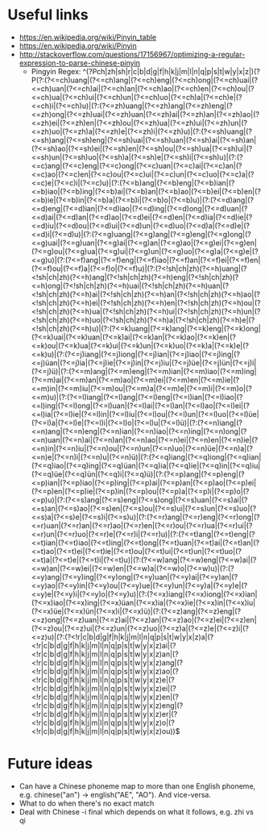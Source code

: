 # Useful links
* https://en.wikipedia.org/wiki/Pinyin_table
* https://en.wikipedia.org/wiki/Pinyin
* http://stackoverflow.com/questions/17156967/optimizing-a-regular-expression-to-parse-chinese-pinyin
    * Pingyin Regex: ^(?P<initial>ch|zh|sh|r|c|b|d|g|f|h|k|j|m|l|n|q|p|s|t|w|y|x|z|)(?P<final>(?:(?<=ch)uang|(?<=ch)ang|(?<=ch)eng|(?<=ch)ong|(?<=ch)uai|(?<=ch)uan|(?<=ch)ai|(?<=ch)an|(?<=ch)ao|(?<=ch)en|(?<=ch)ou|(?<=ch)ua|(?<=ch)ui|(?<=ch)un|(?<=ch)uo|(?<=ch)a|(?<=ch)e|(?<=ch)i|(?<=ch)u)|(?:(?<=zh)uang|(?<=zh)ang|(?<=zh)eng|(?<=zh)ong|(?<=zh)uai|(?<=zh)uan|(?<=zh)ai|(?<=zh)an|(?<=zh)ao|(?<=zh)ei|(?<=zh)en|(?<=zh)ou|(?<=zh)ua|(?<=zh)ui|(?<=zh)un|(?<=zh)uo|(?<=zh)a|(?<=zh)e|(?<=zh)i|(?<=zh)u)|(?:(?<=sh)uang|(?<=sh)ang|(?<=sh)eng|(?<=sh)uai|(?<=sh)uan|(?<=sh)ai|(?<=sh)an|(?<=sh)ao|(?<=sh)ei|(?<=sh)en|(?<=sh)ou|(?<=sh)ua|(?<=sh)ui|(?<=sh)un|(?<=sh)uo|(?<=sh)a|(?<=sh)e|(?<=sh)i|(?<=sh)u)|(?:(?<=c)ang|(?<=c)eng|(?<=c)ong|(?<=c)uan|(?<=c)ai|(?<=c)an|(?<=c)ao|(?<=c)en|(?<=c)ou|(?<=c)ui|(?<=c)un|(?<=c)uo|(?<=c)a|(?<=c)e|(?<=c)i|(?<=c)u)|(?:(?<=b)ang|(?<=b)eng|(?<=b)ian|(?<=b)iao|(?<=b)ing|(?<=b)ai|(?<=b)an|(?<=b)ao|(?<=b)ei|(?<=b)en|(?<=b)ie|(?<=b)in|(?<=b)a|(?<=b)i|(?<=b)o|(?<=b)u)|(?:(?<=d)ang|(?<=d)eng|(?<=d)ian|(?<=d)iao|(?<=d)ing|(?<=d)ong|(?<=d)uan|(?<=d)ai|(?<=d)an|(?<=d)ao|(?<=d)ei|(?<=d)en|(?<=d)ia|(?<=d)ie|(?<=d)iu|(?<=d)ou|(?<=d)ui|(?<=d)un|(?<=d)uo|(?<=d)a|(?<=d)e|(?<=d)i|(?<=d)u)|(?:(?<=g)uang|(?<=g)ang|(?<=g)eng|(?<=g)ong|(?<=g)uai|(?<=g)uan|(?<=g)ai|(?<=g)an|(?<=g)ao|(?<=g)ei|(?<=g)en|(?<=g)ou|(?<=g)ua|(?<=g)ui|(?<=g)un|(?<=g)uo|(?<=g)a|(?<=g)e|(?<=g)u)|(?:(?<=f)ang|(?<=f)eng|(?<=f)iao|(?<=f)an|(?<=f)ei|(?<=f)en|(?<=f)ou|(?<=f)a|(?<=f)o|(?<=f)u)|(?:(?<!sh|ch|zh)(?<=h)uang|(?<!sh|ch|zh)(?<=h)ang|(?<!sh|ch|zh)(?<=h)eng|(?<!sh|ch|zh)(?<=h)ong|(?<!sh|ch|zh)(?<=h)uai|(?<!sh|ch|zh)(?<=h)uan|(?<!sh|ch|zh)(?<=h)ai|(?<!sh|ch|zh)(?<=h)an|(?<!sh|ch|zh)(?<=h)ao|(?<!sh|ch|zh)(?<=h)ei|(?<!sh|ch|zh)(?<=h)en|(?<!sh|ch|zh)(?<=h)ou|(?<!sh|ch|zh)(?<=h)ua|(?<!sh|ch|zh)(?<=h)ui|(?<!sh|ch|zh)(?<=h)un|(?<!sh|ch|zh)(?<=h)uo|(?<!sh|ch|zh)(?<=h)a|(?<!sh|ch|zh)(?<=h)e|(?<!sh|ch|zh)(?<=h)u)|(?:(?<=k)uang|(?<=k)ang|(?<=k)eng|(?<=k)ong|(?<=k)uai|(?<=k)uan|(?<=k)ai|(?<=k)an|(?<=k)ao|(?<=k)en|(?<=k)ou|(?<=k)ua|(?<=k)ui|(?<=k)un|(?<=k)uo|(?<=k)a|(?<=k)e|(?<=k)u)|(?:(?<=j)iang|(?<=j)iong|(?<=j)ian|(?<=j)iao|(?<=j)ing|(?<=j)üan|(?<=j)ia|(?<=j)ie|(?<=j)in|(?<=j)iu|(?<=j)üe|(?<=j)ün|(?<=j)i|(?<=j)ü)|(?:(?<=m)ang|(?<=m)eng|(?<=m)ian|(?<=m)iao|(?<=m)ing|(?<=m)ai|(?<=m)an|(?<=m)ao|(?<=m)ei|(?<=m)en|(?<=m)ie|(?<=m)in|(?<=m)iu|(?<=m)ou|(?<=m)a|(?<=m)e|(?<=m)i|(?<=m)o|(?<=m)u)|(?:(?<=l)iang|(?<=l)ang|(?<=l)eng|(?<=l)ian|(?<=l)iao|(?<=l)ing|(?<=l)ong|(?<=l)uan|(?<=l)ai|(?<=l)an|(?<=l)ao|(?<=l)ei|(?<=l)ia|(?<=l)ie|(?<=l)in|(?<=l)iu|(?<=l)ou|(?<=l)un|(?<=l)uo|(?<=l)üe|(?<=l)a|(?<=l)e|(?<=l)i|(?<=l)o|(?<=l)u|(?<=l)ü)|(?:(?<=n)iang|(?<=n)ang|(?<=n)eng|(?<=n)ian|(?<=n)iao|(?<=n)ing|(?<=n)ong|(?<=n)uan|(?<=n)ai|(?<=n)an|(?<=n)ao|(?<=n)ei|(?<=n)en|(?<=n)ie|(?<=n)in|(?<=n)iu|(?<=n)ou|(?<=n)un|(?<=n)uo|(?<=n)üe|(?<=n)a|(?<=n)e|(?<=n)i|(?<=n)u|(?<=n)ü)|(?:(?<=q)iang|(?<=q)iong|(?<=q)ian|(?<=q)iao|(?<=q)ing|(?<=q)üan|(?<=q)ia|(?<=q)ie|(?<=q)in|(?<=q)iu|(?<=q)üe|(?<=q)ün|(?<=q)i|(?<=q)ü)|(?:(?<=p)ang|(?<=p)eng|(?<=p)ian|(?<=p)iao|(?<=p)ing|(?<=p)ai|(?<=p)an|(?<=p)ao|(?<=p)ei|(?<=p)en|(?<=p)ie|(?<=p)in|(?<=p)ou|(?<=p)a|(?<=p)i|(?<=p)o|(?<=p)u)|(?:(?<=s)ang|(?<=s)eng|(?<=s)ong|(?<=s)uan|(?<=s)ai|(?<=s)an|(?<=s)ao|(?<=s)en|(?<=s)ou|(?<=s)ui|(?<=s)un|(?<=s)uo|(?<=s)a|(?<=s)e|(?<=s)i|(?<=s)u)|(?:(?<=r)ang|(?<=r)eng|(?<=r)ong|(?<=r)uan|(?<=r)an|(?<=r)ao|(?<=r)en|(?<=r)ou|(?<=r)ua|(?<=r)ui|(?<=r)un|(?<=r)uo|(?<=r)e|(?<=r)i|(?<=r)u)|(?:(?<=t)ang|(?<=t)eng|(?<=t)ian|(?<=t)iao|(?<=t)ing|(?<=t)ong|(?<=t)uan|(?<=t)ai|(?<=t)an|(?<=t)ao|(?<=t)ei|(?<=t)ie|(?<=t)ou|(?<=t)ui|(?<=t)un|(?<=t)uo|(?<=t)a|(?<=t)e|(?<=t)i|(?<=t)u)|(?:(?<=w)ang|(?<=w)eng|(?<=w)ai|(?<=w)an|(?<=w)ei|(?<=w)en|(?<=w)a|(?<=w)o|(?<=w)u)|(?:(?<=y)ang|(?<=y)ing|(?<=y)ong|(?<=y)uan|(?<=y)ai|(?<=y)an|(?<=y)ao|(?<=y)in|(?<=y)ou|(?<=y)ue|(?<=y)un|(?<=y)a|(?<=y)e|(?<=y)e|(?<=y)i|(?<=y)o|(?<=y)u)|(?:(?<=x)iang|(?<=x)iong|(?<=x)ian|(?<=x)iao|(?<=x)ing|(?<=x)üan|(?<=x)ia|(?<=x)ie|(?<=x)in|(?<=x)iu|(?<=x)üe|(?<=x)ün|(?<=x)i|(?<=x)ü)|(?:(?<=z)ang|(?<=z)eng|(?<=z)ong|(?<=z)uan|(?<=z)ai|(?<=z)an|(?<=z)ao|(?<=z)ei|(?<=z)en|(?<=z)ou|(?<=z)ui|(?<=z)un|(?<=z)uo|(?<=z)a|(?<=z)e|(?<=z)i|(?<=z)u)|(?:(?<!r|c|b|d|g|f|h|k|j|m|l|n|q|p|s|t|w|y|x|z)a|(?<!r|c|b|d|g|f|h|k|j|m|l|n|q|p|s|t|w|y|x|z)ai|(?<!r|c|b|d|g|f|h|k|j|m|l|n|q|p|s|t|w|y|x|z)an|(?<!r|c|b|d|g|f|h|k|j|m|l|n|q|p|s|t|w|y|x|z)ang|(?<!r|c|b|d|g|f|h|k|j|m|l|n|q|p|s|t|w|y|x|z)ao|(?<!r|c|b|d|g|f|h|k|j|m|l|n|q|p|s|t|w|y|x|z)e|(?<!r|c|b|d|g|f|h|k|j|m|l|n|q|p|s|t|w|y|x|z)ei|(?<!r|c|b|d|g|f|h|k|j|m|l|n|q|p|s|t|w|y|x|z)en|(?<!r|c|b|d|g|f|h|k|j|m|l|n|q|p|s|t|w|y|x|z)eng|(?<!r|c|b|d|g|f|h|k|j|m|l|n|q|p|s|t|w|y|x|z)er|(?<!r|c|b|d|g|f|h|k|j|m|l|n|q|p|s|t|w|y|x|z)o|(?<!r|c|b|d|g|f|h|k|j|m|l|n|q|p|s|t|w|y|x|z)ou))$

# Future ideas
* Can have a Chinese phoneme map to more than one English phoneme, e.g. chinese("an") -> english("AE", "AO").  And vice-versa.
* What to do when there's no exact match
* Deal with Chinese -i final which depends on what it follows, e.g. zhi vs qi
